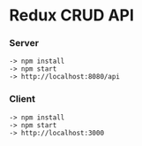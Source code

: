 # Redux CRUD API

### Server
    -> npm install
    -> npm start
    -> http://localhost:8080/api

### Client
    -> npm install
    -> npm start
    -> http://localhost:3000